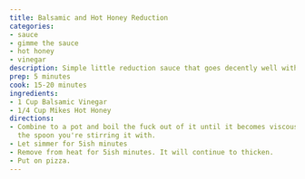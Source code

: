 ```yaml
---
title: Balsamic and Hot Honey Reduction
categories:
- sauce
- gimme the sauce
- hot honey
- vinegar
description: Simple little reduction sauce that goes decently well with some pizza.
prep: 5 minutes
cook: 15-20 minutes
ingredients:
- 1 Cup Balsamic Vinegar
- 1/4 Cup Mikes Hot Honey
directions:
- Combine to a pot and boil the fuck out of it until it becomes viscous and can coat
  the spoon you're stirring it with.
- Let simmer for 5ish minutes
- Remove from heat for 5ish minutes. It will continue to thicken.
- Put on pizza.
---
```


